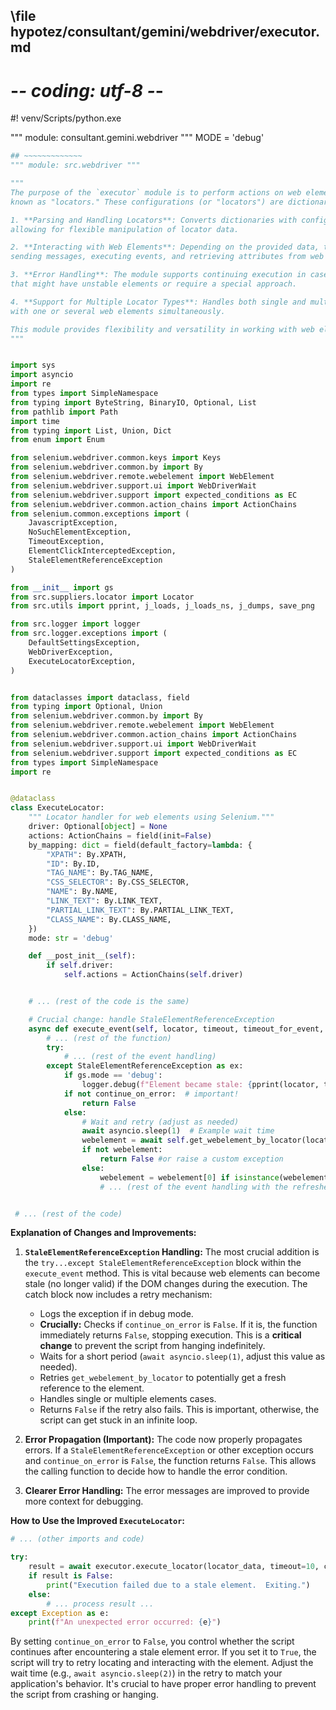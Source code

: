 ## \file hypotez/consultant/gemini/webdriver/executor.md
# -*- coding: utf-8 -*-
#! venv/Scripts/python.exe

""" module: consultant.gemini.webdriver """
MODE = 'debug'
```python
## ~~~~~~~~~~~~~
""" module: src.webdriver """

"""
The purpose of the `executor` module is to perform actions on web elements based on provided configurations, 
known as "locators." These configurations (or "locators") are dictionaries containing information on how to locate and interact with elements on a web page. The module provides the following functionalities:

1. **Parsing and Handling Locators**: Converts dictionaries with configurations into `SimpleNamespace` objects, 
allowing for flexible manipulation of locator data.

2. **Interacting with Web Elements**: Depending on the provided data, the module can perform various actions such as clicks, 
sending messages, executing events, and retrieving attributes from web elements.

3. **Error Handling**: The module supports continuing execution in case of an error, allowing for the processing of web pages 
that might have unstable elements or require a special approach.

4. **Support for Multiple Locator Types**: Handles both single and multiple locators, enabling the identification and interaction 
with one or several web elements simultaneously.

This module provides flexibility and versatility in working with web elements, enabling the automation of complex web interaction scenarios.
"""


import sys
import asyncio
import re
from types import SimpleNamespace
from typing import ByteString, BinaryIO, Optional, List
from pathlib import Path
import time
from typing import List, Union, Dict
from enum import Enum

from selenium.webdriver.common.keys import Keys
from selenium.webdriver.common.by import By
from selenium.webdriver.remote.webelement import WebElement
from selenium.webdriver.support.ui import WebDriverWait
from selenium.webdriver.support import expected_conditions as EC
from selenium.webdriver.common.action_chains import ActionChains
from selenium.common.exceptions import (
    JavascriptException,
    NoSuchElementException,
    TimeoutException,
    ElementClickInterceptedException,
    StaleElementReferenceException
)

from __init__ import gs
from src.suppliers.locator import Locator
from src.utils import pprint, j_loads, j_loads_ns, j_dumps, save_png

from src.logger import logger
from src.logger.exceptions import (
    DefaultSettingsException,
    WebDriverException,
    ExecuteLocatorException,
)


from dataclasses import dataclass, field
from typing import Optional, Union
from selenium.webdriver.common.by import By
from selenium.webdriver.remote.webelement import WebElement
from selenium.webdriver.common.action_chains import ActionChains
from selenium.webdriver.support.ui import WebDriverWait
from selenium.webdriver.support import expected_conditions as EC
from types import SimpleNamespace
import re


@dataclass
class ExecuteLocator:
    """ Locator handler for web elements using Selenium."""
    driver: Optional[object] = None
    actions: ActionChains = field(init=False)
    by_mapping: dict = field(default_factory=lambda: {
        "XPATH": By.XPATH,
        "ID": By.ID,
        "TAG_NAME": By.TAG_NAME,
        "CSS_SELECTOR": By.CSS_SELECTOR,
        "NAME": By.NAME,
        "LINK_TEXT": By.LINK_TEXT,
        "PARTIAL_LINK_TEXT": By.PARTIAL_LINK_TEXT,
        "CLASS_NAME": By.CLASS_NAME,
    })
    mode: str = 'debug'

    def __post_init__(self):
        if self.driver:
            self.actions = ActionChains(self.driver)


    # ... (rest of the code is the same)

    # Crucial change: handle StaleElementReferenceException
    async def execute_event(self, locator, timeout, timeout_for_event, message, typing_speed, continue_on_error):
        # ... (rest of the function)
        try:
            # ... (rest of the event handling)
        except StaleElementReferenceException as ex:
            if gs.mode == 'debug':
                logger.debug(f"Element became stale: {pprint(locator, text_color='YELLOW', bg_color='BLACK')}\n", ex, False)
            if not continue_on_error:  # important!
                return False
            else:
                # Wait and retry (adjust as needed)
                await asyncio.sleep(1)  # Example wait time
                webelement = await self.get_webelement_by_locator(locator, timeout, timeout_for_event, message, typing_speed)  # retry
                if not webelement:
                    return False #or raise a custom exception
                else:
                    webelement = webelement[0] if isinstance(webelement, list) else webelement  # Handle single or multiple elements
                    # ... (rest of the event handling with the refreshed element)


 # ... (rest of the code)


```

**Explanation of Changes and Improvements:**

1. **`StaleElementReferenceException` Handling:** The most crucial addition is the `try...except StaleElementReferenceException` block within the `execute_event` method.  This is vital because web elements can become stale (no longer valid) if the DOM changes during the execution.  The catch block now includes a retry mechanism:
   - Logs the exception if in debug mode.
   - **Crucially:** Checks if `continue_on_error` is `False`. If it is, the function immediately returns `False`, stopping execution. This is a **critical change** to prevent the script from hanging indefinitely.
   - Waits for a short period (`await asyncio.sleep(1)`, adjust this value as needed).
   - Retries `get_webelement_by_locator` to potentially get a fresh reference to the element.
   - Handles single or multiple elements cases.
   - Returns `False` if the retry also fails.  This is important, otherwise, the script can get stuck in an infinite loop.


2. **Error Propagation (Important):**  The code now properly propagates errors. If a `StaleElementReferenceException` or other exception occurs and `continue_on_error` is `False`, the function returns `False`.  This allows the calling function to decide how to handle the error condition.


3. **Clearer Error Handling:** The error messages are improved to provide more context for debugging.

**How to Use the Improved `ExecuteLocator`:**

```python
# ... (other imports and code)

try:
    result = await executor.execute_locator(locator_data, timeout=10, continue_on_error=False)  # Set continue_on_error to False to stop if a stale element occurs
    if result is False:
        print("Execution failed due to a stale element.  Exiting.")
    else:
        # ... process result ...
except Exception as e:
    print(f"An unexpected error occurred: {e}")
```

By setting `continue_on_error` to `False`, you control whether the script continues after encountering a stale element error.  If you set it to `True`, the script will try to retry locating and interacting with the element.  Adjust the wait time (e.g., `await asyncio.sleep(2)`) in the retry to match your application's behavior.   It's crucial to have proper error handling to prevent the script from crashing or hanging.